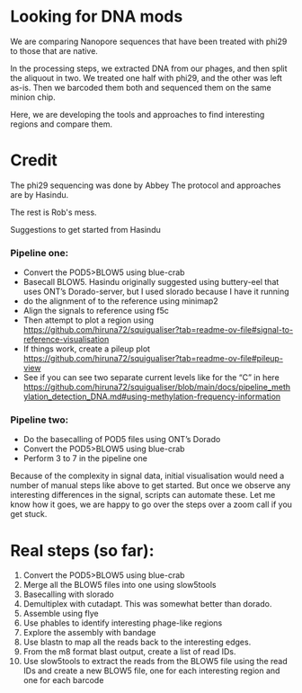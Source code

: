 # Looking for DNA mods

We are comparing Nanopore sequences that have been treated with phi29 to those that are native. 

In the processing steps, we extracted DNA from our phages, and then split the aliquout in two. We treated one half with phi29, and the other was left as-is. Then we barcoded them both and sequenced them on the same minion chip.

Here, we are developing the tools and approaches to find interesting regions and compare them.

# Credit

The phi29 sequencing was done by Abbey
The protocol and approaches are by Hasindu.

The rest is Rob's mess.

Suggestions to get started from Hasindu

### Pipeline one:

- Convert the POD5>BLOW5 using blue-crab
- Basecall BLOW5. Hasindu originally suggested using buttery-eel that uses ONT’s Dorado-server, but I used slorado because I have it running
- do the alignment of to the reference using minimap2
- Align the signals to reference using f5c
- Then attempt to plot a region using https://github.com/hiruna72/squigualiser?tab=readme-ov-file#signal-to-reference-visualisation
- If things work, create a pileup plot https://github.com/hiruna72/squigualiser?tab=readme-ov-file#pileup-view
- See if you can see two separate current levels like for the “C” in here https://github.com/hiruna72/squigualiser/blob/main/docs/pipeline_methylation_detection_DNA.md#using-methylation-frequency-information
 
### Pipeline two:
- Do the basecalling of POD5 files using ONT’s Dorado
- Convert the POD5>BLOW5 using blue-crab
- Perform 3 to 7 in the pipeline one
 
Because of the complexity in signal data, initial visualisation would need a number of manual steps like above to get started. But once we observe any interesting differences in the signal, scripts can automate these. Let me know how it goes, we are happy to go over the steps over a zoom call if you get stuck.


# Real steps (so far):

1. Convert the POD5>BLOW5 using blue-crab
2. Merge all the BLOW5 files into one using slow5tools
3. Basecalling with slorado
4. Demultiplex with cutadapt. This was somewhat better than dorado.
5. Assemble using flye
6. Use phables to identify interesting phage-like regions
7. Explore the assembly with bandage
8. Use blastn to map all the reads back to the interesting edges.
9. From the m8 format blast output, create a list of read IDs.
10. Use slow5tools to extract the reads from the BLOW5 file using the read IDs and create a new BLOW5 file, one for each interesting region and one for each barcode

